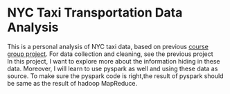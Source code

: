 # NYC Taxi Transportation Data Analysis
This is a personal analysis of NYC taxi data, based on previous [course group project](https://github.com/Geralt0714/BigDataProject). For data collection and cleaning, see the previous project<br />
In this project, I want to explore more about the information hiding in these data. Moreover, I will learn to use pyspark as well and using these data as source. To make sure the pyspark code is right,the result of pyspark should be same as the result of hadoop MapReduce.


